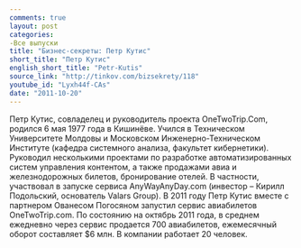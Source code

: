 ```yaml
---
comments: true
layout: post
categories:
-Все выпуски
title: "Бизнес-секреты: Петр Кутис"
short_title: "Петр Кутис"
english_short_title: "Petr-Kutis"
source_link: "http://tinkov.com/bizsekrety/118"
youtube_id: "Lyxh44f-CAs"
date: "2011-10-20"
---
```

Петр Кутис, совладелец и руководитель проекта OneTwoTrip.Com, родился 6 мая 1977 года в Кишинёве. Учился в Техническом Университете Молдовы и Московском Инженерно-Техническом Институте (кафедра системного анализа, факультет кибернетики). Руководил несколькими проектами по разработке автоматизированных систем управления контентом, а также продажами авиа и железнодорожных билетов, бронирование отелей. В частности, участвовал в запуске сервиса AnyWayAnyDay.com (инвестор – Кирилл Подольский, основатель Valars Group). В 2011 году Петр Кутис вместе с партнером Ованесом Погосяном запустил сервис авиабилетов OneTwoTrip.com. По состоянию на октябрь 2011 года, в среднем ежедневно через сервис продается 700 авиабилетов, ежемесячный оборот составляет $6 млн. В компании работает 20 человек.
